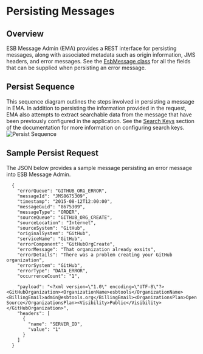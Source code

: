 # Persisting Messages

## Overview
ESB Message Admin (EMA) provides a REST interface for persisting messages, along with associated
metadata such as origin information, JMS headers, and error messages.
See the [EsbMessage class]("https://raw.githubusercontent.com/esbtools/esb-message-admin/master/api/src/main/java/org/esbtools/message/admin/model/EsbMessage.java")
for all the fields that can be supplied when persisting an error message.

## Persist Sequence
This sequence diagram outlines the steps involved in persisting a message in EMA.  In addition to persisting the
information provided in the request, EMA also attempts to extract searchable data from the message that have been
previously configured in the application.  See the [Search Keys](search-keys/README.md) section of the documentation for more information
 on configuring search keys.
![Persist Sequence](/images/ema-sequence-persist.png)

## Sample Persist Request
The JSON below provides a sample message persisting an error message into ESB Message Admin.

```
  {
    "errorQueue": "GITHUB_ORG_ERROR",
    "messageId": "JMS8675309",
    "timestamp": "2015-08-12T12:00:00",
    "messageGuid": "8675309",
    "messageType": "ORDER",
    "sourceQueue": "GITHUB_ORG_CREATE",
    "sourceLocation": "Internet",
    "sourceSystem": "GitHub",
    "originalSystem": "GitHub",
    "serviceName": "GitHub",
    "errorComponent": "GitHubOrgCreate",
    "errorMessage": "That organization already exsits",
    "errorDetails": "There was a problem creating your GitHub organization",
    "errorSystem": "GitHub",
    "errorType": "DATA_ERROR",
    "occurrenceCount": "1",

    "payload": "<?xml version=\"1.0\" encoding=\"UTF-8\"?><GitHubOrganization><OrganizationName>esbtools</OrganizationName><BillingEmail>admin@esbtools.org</BillingEmail><OrganizationsPlan>Open Source</OrganizationsPlan><Visibility>Public</Visibility></GitHubOrganization>",
    "headers": [
      {
        "name": "SERVER_ID",
        "value": "1"
      }
    ]
  }
```
